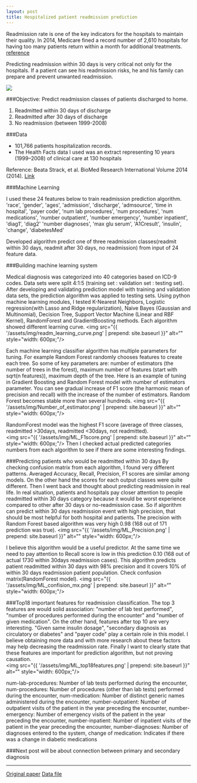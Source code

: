 ```yaml
---
layout: post
title: Hospitalized patient readmission prediction
---
```


Readmission rate is one of the key indicators for the hospitals to maintain their quality.
In 2014, Medicare fined a record number of 2,610 hospitals  for having too many patients return within a month for additional treatments.
[reference](http://kaiserhealthnews.org/news/medicare-readmissions-penalties-2015/)

Predicting readmission within 30 days is very critical not only for the hospitals. If a patient can see his readmission risks, he and his family can prepare and prevent unwanted readmission.

<img src="{{ '/assets/img/readmission.jpg' | prepend: site.baseurl }}">

###Objective: Predict readmission classes of patients discharged to home.

1. Readmitted within 30 days of discharge
2. Readmitted after 30 days of discharge
3. No readmission (between 1999-2008)


###Data

* 101,766 patients hospitalization records.
* The Health Facts data I used was an extract representing 10 years (1999–2008) of clinical care at 130 hospitals

Reference:
Beata Strack, et al.
BioMed Research International Volume 2014 (2014).
[Link](http://www.hindawi.com/journals/bmri/2014/781670/)


###Machine Learning

I used these 24 features below to train readmission prediction algorithm. 
'race', 'gender', 'ages', 'admission', 'discharge', 'admsource', 'time in hospital', 'payer code', 'num lab procedures', 'num procedures', 'num medications', 'number outpatient', 'number emergency', 'number inpatient', 'diag1', 'diag2' 'number diagnoses', 'max glu serum', 'A1Cresult', 'insulin', 'change', 'diabetesMed'


Developed algorithm predict one of three readmission classes(readmit within 30 days, readmit after 30 days, no readmission) from input of 24 feature data.

###Building machine learning system

Medical diagnosis was categorized into 40 categories based on ICD-9 codes. 
Data sets were split 4:1:5 (training set : validation set : testing set). After developing and validating prediction model with training and validation data sets, the prediction algorithm was applied to testing sets. Using python machine learning modules, I tested K-Nearest Neighbors, Logistic regression(with Lasso and Ridge regularization), Naive Bayes (Gaussian and Multinomial), Decision Tree, Support Vector Machine (Linear and RBF Kernel), RandomForest and GradientBoosting methods. Each algorithm showed different learning curve.
<img src="{{ '/assets/img/readm_learning_curve.png' | prepend: site.baseurl }}" alt=“" style="width: 600px;"/>

Each machine learning classifier algorithm has multiple parameters for tuning. For example Random Forest randomly chooses features to create each tree. So some of key parameters are: number of estimators (the number of trees in the forest), maximum number of features (start with sqrt(n features)), maximum depth of the tree.
Here is an example of tuning in Gradient Boosting and Random Forest model with number of estimators parameter. You can see gradual increase of F1 score (the harmonic mean of precision and recall) with the increase of the number of estimators. Random Forest becomes stable more than several hundreds. 
<img src="{{ '/assets/img/Number_of_estimator.png' | prepend: site.baseurl }}" alt=“" style="width: 600px;"/>

RandomForest model was the highest F1 score (average of three classes, readmitted >30days, readmitted <30days, not readmitted).    
<img src="{{ '/assets/img/ML_F1score.png' | prepend: site.baseurl }}" alt=“" style="width: 600px;"/>
Then I checked actual predicted categories numbers from each algorithm to see if there are some interesting findings.

###Predicting patients who would be readmitted within 30 days 
By checking confusion matrix from each algorithm, I found very different patterns. Averaged Accuracy, Recall, Precision, F1 scores are similar among models. On the other hand the scores for each output classes were quite different. Then I went back and thought about predicting readmission in real life.
In real situation, patients and hospitals pay closer attention to people readmitted within 30 days category because it would be worst experience compared to other after 30 days or no-readmission case. So if algorithm can predict within 30 days readmission event with high precision, that should be most helpful for both hospital and patients.
The precision with Random Forest based algorithm was very high 0.98 (168 out of 171 prediction was true).
<img src="{{ '/assets/img/ML_Precision.png' | prepend: site.baseurl }}" alt=“" style="width: 600px;"/>

I believe this algorithm would be a useful predictor.
At the same time we need to pay attention to Recall score is low in this prediction 0.10 (168 out of actual 1730 within 30days readmission cases).
This algorithm predicts patient readmitted within 30 days with 98% precision and it covers 10% of within 30 days readmission patient population. 
Check confusion matrix(RandomForest model).
<img src="{{ '/assets/img/ML_confision_mx.png' | prepend: site.baseurl }}" alt=“" style="width: 600px;"/>


###Top18 important features for readmission classification.
The top 3 features are would solid association: "number of lab test performed", "number of procedures performed during the encounter" and "number of given medication". On the other hand, features after top 10 are very interesting. "Given same insulin dosage", "secondary diagnosis as circulatory or diabetes" and "payer code" play a certain role in this model. I believe obtaining more data and with more research about these factors may help decreasing the readmission rate. Finally I want to clearly state that these features are important for prediction algorithm, but not proving causation.  
<img src="{{ '/assets/img/ML_top18features.png' | prepend: site.baseurl }}" alt=“" style="width: 600px;"/>


num-lab-procedures: Number of lab tests performed during the encounter, 
num-procedures: Number of procedures (other than lab tests) performed during the encounter, 
num-medication: Number of distinct generic names administered during the encounter, 
number-outpatient: Number of outpatient visits of the patient in the year preceding the encounter, 
number-emergency: Number of emergency visits of the patient in the year preceding the encounter, 
number-inpatient: Number of inpatient visits of the patient in the year preceding the encounter, 
number-diagnoses: Number of diagnoses entered to the system, 
change of medication: Indicates if there was a change in diabetic medications
      

###Next post will be about connection between primary and secondary diagnosis

-------------------------------------
[Original paper](http://www.hindawi.com/journals/bmri/2014/781670/)
[Data file](https://archive.ics.uci.edu/ml/datasets/Diabetes+130-US+hospitals+for+years+1999-2008)






